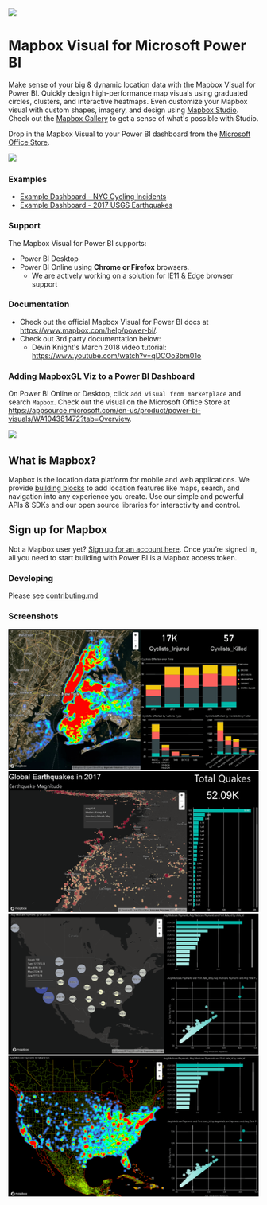<a href="https://www.mapbox.com">
  <img src="https://upload.wikimedia.org/wikipedia/commons/thumb/b/b4/Mapbox_Logo.svg/1280px-Mapbox_Logo.svg.png" width="500"/>
</a>

# Mapbox Visual for Microsoft Power BI

Make sense of your big & dynamic location data with the Mapbox Visual for Power BI.  Quickly design high-performance map visuals using graduated circles, clusters, and interactive heatmaps.  Even customize your Mapbox visual with custom shapes, imagery, and design using [Mapbox Studio](www.mapbox.com/studio).  Check out the [Mapbox Gallery](https://www.mapbox.com/gallery/) to get a sense of what's possible with Studio.

Drop in the Mapbox Visual to your Power BI dashboard from the [Microsoft Office Store](https://appsource.microsoft.com/en-us/product/power-bi-visuals/WA104381472?tab=Overview).

![](https://dl.dropbox.com/s/kymonz28oanehje/PowerBI-2.gif)

### Examples

* [Example Dashboard - NYC Cycling Incidents](https://www.mapbox.com/bites/00369)
* [Example Dashboard - 2017 USGS Earthquakes](https://app.powerbi.com/view?r=eyJrIjoiNTlkMzA5N2MtNGU0ZS00MDY5LTg1NTktNTZkODkyMmJjOThmIiwidCI6IjYyOWE3MGIyLTMyYjktNDEyNi05NTFlLTE3NjA0Y2Y0NTZlYyIsImMiOjF9)

### Support
The Mapbox Visual for Power BI supports:

* Power BI Desktop 
* Power BI Online using **Chrome or Firefox** browsers.
    - We are actively working on a solution for [IE11 & Edge](https://github.com/mapbox/mapboxgl-powerbi/issues/48) browser support
    
### Documentation

- Check out the official Mapbox Visual for Power BI docs at https://www.mapbox.com/help/power-bi/.
- Check out 3rd party documentation below:
    * Devin Knight's March 2018 video tutorial: https://www.youtube.com/watch?v=qDCOo3bm01o

### Adding MapboxGL Viz to a Power BI Dashboard

On Power BI Online or Desktop, click `add visual from marketplace` and search `Mapbox`.  Check out the visual on the Microsoft Office Store at https://appsource.microsoft.com/en-us/product/power-bi-visuals/WA104381472?tab=Overview.

![](https://cl.ly/0f1d1h1i2N3W/download/Image%202018-03-01%20at%2010.20.32%20AM.png)

## What is Mapbox?

Mapbox is the location data platform for mobile and web applications. We provide [building blocks](https://www.mapbox.com/products/) to add location features like maps, search, and navigation into any experience you create. Use our simple and powerful APIs & SDKs and our open source libraries for interactivity and control.

## Sign up for Mapbox

Not a Mapbox user yet? [Sign up for an account here](https://www.mapbox.com/signup/). Once you’re signed in, all you need to start building with Power BI is a Mapbox access token. 

### Developing

Please see [contributing.md](CONTRIBUTING.md)

### Screenshots

![](./assets/mapbox-viz-screenshot-1-min.png)
![](./assets/mapbox-viz-screenshot-2-min.png)
![](./assets/mapbox-viz-screenshot-3-min.png)
![](./assets/mapbox-viz-screenshot-4-min.png)
